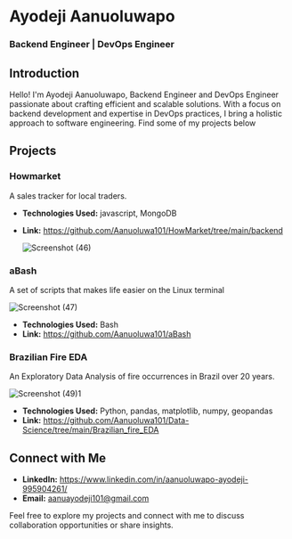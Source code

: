 # Ayodeji Aanuoluwapo
### Backend Engineer | DevOps Engineer

## Introduction
Hello! I'm Ayodeji Aanuoluwapo, Backend Engineer and DevOps Engineer passionate about crafting efficient and scalable solutions. With a focus on backend development and expertise in DevOps practices, I bring a holistic approach to software engineering. Find some of my projects below


## Projects

### Howmarket
A sales tracker for local traders.

- **Technologies Used:** javascript, MongoDB
- **Link:** https://github.com/Aanuoluwa101/HowMarket/tree/main/backend

  ![Screenshot (46)](https://github.com/Aanuoluwa101/Portfolio/assets/112929342/8e09f908-e4a0-422d-8a78-a8b0c6e7d4f2)

### aBash
A set of scripts that makes life easier on the Linux terminal

![Screenshot (47)](https://github.com/Aanuoluwa101/Portfolio/assets/112929342/e99ca2fe-ec73-4080-9d9c-388f7ed88ef7)

- **Technologies Used:** Bash
- **Link:** https://github.com/Aanuoluwa101/aBash

### Brazilian Fire EDA
An Exploratory Data Analysis of fire occurrences in Brazil over 20 years.

![Screenshot (49)1](https://github.com/Aanuoluwa101/Portfolio/assets/112929342/9c3f40b9-3c8a-4956-b2b9-eec2c4ca98ed)

- **Technologies Used:** Python, pandas, matplotlib, numpy, geopandas
- **Link:** https://github.com/Aanuoluwa101/Data-Science/tree/main/Brazilian_fire_EDA

## Connect with Me
- **LinkedIn:** https://www.linkedin.com/in/aanuoluwapo-ayodeji-995904261/
- **Email:** aanuayodeji101@gmail.com

Feel free to explore my projects and connect with me to discuss collaboration opportunities or share insights. 
